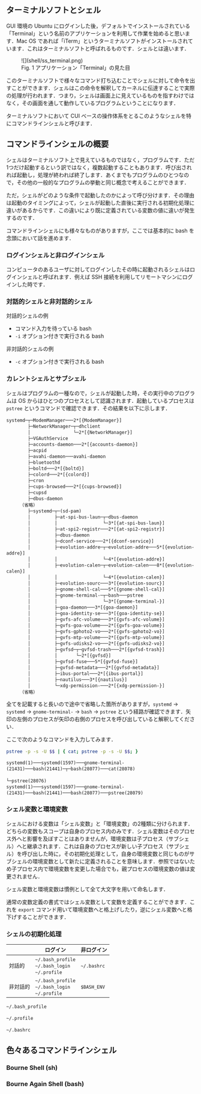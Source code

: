 ## ターミナルソフトとシェル

GUI 環境の Ubuntu にログインした後，デフォルトでインストールされている「Terminal」という名前のアプリケーションを利用して作業を始めると思います．Mac OS であれば「iTerm」というターミナルソフトがインストールされています．これはターミナルソフトと呼ばれるものです．シェルとは違います．

<figure markdown>
  ![](shell/ss_terminal.png)
  <figcaption>Fig. 1 アプリケーション「Terminal」の見た目</figcaption>
</figure>

このターミナルソフトで様々なコマンド打ち込むことでシェルに対して命令を出すことができます．シェルはこの命令を解釈してカーネルに伝達することで実際の処理が行われます．つまり，シェルは画面上に見えているものを指すわけではなく，その画面を通して動作しているプログラムということになります．

ターミナルソフトにおいて CUI ベースの操作体系をとるこのようなシェルを特にコマンドラインシェルと呼びます．

## コマンドラインシェルの概要

シェルはターミナルソフト上で見えているものではなく，プログラムです．ただ1つだけ起動するという訳ではなく，複数起動することもあります．呼び出されれば起動し，処理が終われば終了します．あくまでもプログラムのひとつなので，その他の一般的なプログラムの挙動と同じ概念で考えることができます．

ただ，シェルがどのような条件で起動したのかによって呼び分けます．その理由は起動のタイミングによって，シェルが起動した直後に実行される初期化処理に違いがあるからです．この違いにより既に定義されている変数の値に違いが発生するのです．

コマンドラインシェルにも様々なものがありますが，ここでは基本的に bash を念頭において話を進めます．

### ログインシェルと非ログインシェル

コンピュータのあるユーザに対してログインしたその時に起動されるシェルはログインシェルと呼ばれます．例えば SSH 接続を利用してリモートマシンにログインした時です．

### 対話的シェルと非対話的シェル

対話的シェルの例

- コマンド入力を待っている bash
- `-i` オプション付きで実行される bash

非対話的シェルの例

- `-c` オプション付きで実行される bash

### カレントシェルとサブシェル

シェルはプログラムの一種なので，シェルが起動した時，その実行中のプログラムは OS からはひとつのプロセスとして認識されます．起動しているプロセスは `pstree` というコマンドで確認できます．その結果を以下に示します．

```
systemd─┬─ModemManager───2*[{ModemManager}]
        ├─NetworkManager─┬─dhclient
        │                └─2*[{NetworkManager}]
        ├─VGAuthService
        ├─accounts-daemon───2*[{accounts-daemon}]
        ├─acpid
        ├─avahi-daemon───avahi-daemon
        ├─bluetoothd
        ├─boltd───2*[{boltd}]
        ├─colord───2*[{colord}]
        ├─cron
        ├─cups-browsed───2*[{cups-browsed}]
        ├─cupsd
        ├─dbus-daemon
     （省略）
        ├─systemd─┬─(sd-pam)
        │         ├─at-spi-bus-laun─┬─dbus-daemon
        │         │                 └─3*[{at-spi-bus-laun}]
        │         ├─at-spi2-registr───2*[{at-spi2-registr}]
        │         ├─dbus-daemon
        │         ├─dconf-service───2*[{dconf-service}]
        │         ├─evolution-addre─┬─evolution-addre───5*[{evolution-addre}]
        │         │                 └─4*[{evolution-addre}]
        │         ├─evolution-calen─┬─evolution-calen───8*[{evolution-calen}]
        │         │                 └─4*[{evolution-calen}]
        │         ├─evolution-sourc───3*[{evolution-sourc}]
        │         ├─gnome-shell-cal───5*[{gnome-shell-cal}]
        │         ├─gnome-terminal-─┬─bash───pstree
        │         │                 └─3*[{gnome-terminal-}]
        │         ├─goa-daemon───3*[{goa-daemon}]
        │         ├─goa-identity-se───3*[{goa-identity-se}]
        │         ├─gvfs-afc-volume───3*[{gvfs-afc-volume}]
        │         ├─gvfs-goa-volume───2*[{gvfs-goa-volume}]
        │         ├─gvfs-gphoto2-vo───2*[{gvfs-gphoto2-vo}]
        │         ├─gvfs-mtp-volume───2*[{gvfs-mtp-volume}]
        │         ├─gvfs-udisks2-vo───2*[{gvfs-udisks2-vo}]
        │         ├─gvfsd─┬─gvfsd-trash───2*[{gvfsd-trash}]
        │         │       └─2*[{gvfsd}]
        │         ├─gvfsd-fuse───5*[{gvfsd-fuse}]
        │         ├─gvfsd-metadata───2*[{gvfsd-metadata}]
        │         ├─ibus-portal───2*[{ibus-portal}]
        │         ├─nautilus───3*[{nautilus}]
        │         └─xdg-permission-───2*[{xdg-permission-}]
     （省略）
```

全てを記載すると長いので途中で省略した箇所がありますが，`systemd` → `systemd` → `gnome-terminal-` → `bash` → `pstree` という経路が確認できます．矢印の左側のプロセスが矢印の右側のプロセスを呼び出していると解釈してください．

ここで次のようなコマンドを入力してみます．

``` bash
pstree -p -s -U $$ | { cat; pstree -p -s -U $$; }
```

```
systemd(1)───systemd(1597)───gnome-terminal-(21431)───bash(21441)─┬─bash(28077)───cat(28078)
                                                                  └─pstree(28076)
systemd(1)───systemd(1597)───gnome-terminal-(21431)───bash(21441)───bash(28077)───pstree(28079)
```


### シェル変数と環境変数

シェルにおける変数は「シェル変数」と「環境変数」の2種類に分けられます．どちらの変数もスコープは自身のプロセス内のみです．シェル変数はそのプロセス外へと影響を及ぼすことはありませんが，環境変数は子プロセス（サブシェル）へと継承されます．これは自身のプロセスが新しい子プロセス（サブシェル）を呼び出した時に，その初期化処理として，自身の環境変数と同じものがサブシェルの環境変数として新たに定義されることを意味します．参照ではないため子プロセス内で環境変数を変更した場合でも，親プロセスの環境変数の値は変更されません．

シェル変数と環境変数は慣例として全て大文字を用いて命名します．

通常の変数定義の書式ではシェル変数として変数を定義することができます．これを `export` コマンド用いて環境変数へと格上げしたり，逆にシェル変数へと格下げすることができます．


### シェルの初期化処理

|  | ログイン | 非ログイン |
| --- | --- | --- |
| 対話的 | `~/.bash_profile`<br>`~/.bash_login`<br>`~/.profile` | `~/.bashrc` |
| 非対話的 | `~/.bash_profile`<br>`~/.bash_login`<br>`~/.profile` | `$BASH_ENV` |


`~/.bash_profile`

`~/.profile`

`~/.bashrc`


## 色々あるコマンドラインシェル

### Bourne Shell (sh)

### Bourne Again Shell (bash)